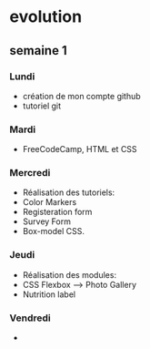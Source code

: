 # evolution 

## semaine 1

### Lundi 
* création de mon compte github
* tutoriel git
### Mardi
* FreeCodeCamp, HTML et CSS 
### Mercredi
* Réalisation des tutoriels:
* Color Markers 
* Registeration form 
* Survey Form 
* Box-model CSS.
### Jeudi
* Réalisation des modules:
* CSS Flexbox --> Photo Gallery
* Nutrition label 
### Vendredi
* 